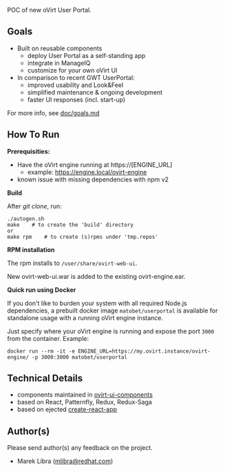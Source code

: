 POC of new oVirt User Portal.

## Goals
- Built on reusable components
    - deploy User Portal as a self-standing app
    - integrate in ManageIQ
    - customize for your own oVirt UI 
- In comparison to recent GWT UserPortal:
    - improved usability and Look&Feel
    - simplified maintenance & ongoing development
    - faster UI responses (incl. start-up)      

For more info, see [doc/goals.md](https://github.com/mareklibra/userportal/blob/master/doc/goals.md)
 
## How To Run
**Prerequisities:**

- Have the oVirt engine running at https://[ENGINE_URL]
    - example: https://engine.local/ovirt-engine 
- known issue with missing dependencies with npm v2

**Build**

After _git clone_, run:

    ./autogen.sh
    make    # to create the 'build' directory 
    or
    make rpm    # to create (s)rpms under 'tmp.repos'

**RPM installation**

The rpm installs to `/user/share/ovirt-web-ui`.

New ovirt-web-ui.war is added to the existing ovirt-engine.ear.


**Quick run using Docker**

If you don't like to burden your system with all required Node.js dependencies,
a prebuilt docker image `matobet/userportal` is available for standalone usage with a running
oVirt engine instance.

Just specify where your oVirt engine is running and expose the port `3000` from the container. Example:

  `docker run --rm -it -e ENGINE_URL=https://my.ovirt.instance/ovirt-engine/ -p 3000:3000 matobet/userportal`


## Technical Details  
- components maintained in [ovirt-ui-components](https://github.com/matobet/ovirt-ui-components) 
- based on React, Patternfly, Redux, Redux-Saga
- based on ejected [create-react-app](https://facebook.github.io/react/blog/2016/07/22/create-apps-with-no-configuration.html)

## Author(s)
Please send author(s) any feedback on the project.

- Marek Libra (mlibra@redhat.com)


